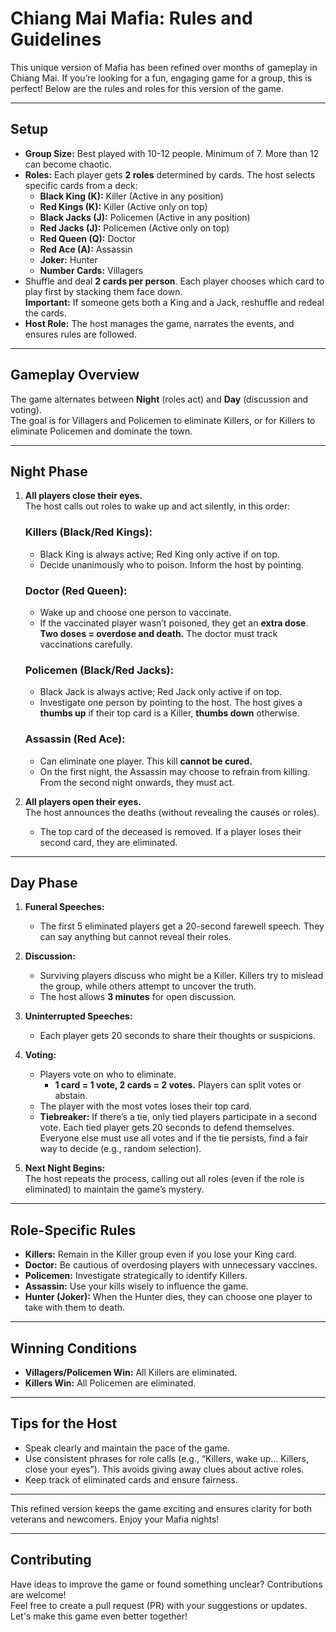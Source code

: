 # Chiang Mai Mafia: Rules and Guidelines

This unique version of Mafia has been refined over months of gameplay in Chiang Mai. If you’re looking for a fun, engaging game for a group, this is perfect! Below are the rules and roles for this version of the game.

---

## Setup
- **Group Size:** Best played with 10-12 people. Minimum of 7. More than 12 can become chaotic.
- **Roles:** Each player gets **2 roles** determined by cards. The host selects specific cards from a deck:
  - **Black King (K):** Killer (Active in any position)
  - **Red Kings (K):** Killer (Active only on top)
  - **Black Jacks (J):** Policemen (Active in any position)
  - **Red Jacks (J):** Policemen (Active only on top)
  - **Red Queen (Q):** Doctor
  - **Red Ace (A):** Assassin
  - **Joker:** Hunter
  - **Number Cards:** Villagers
- Shuffle and deal **2 cards per person**. Each player chooses which card to play first by stacking them face down.  
  **Important:** If someone gets both a King and a Jack, reshuffle and redeal the cards.
- **Host Role:** The host manages the game, narrates the events, and ensures rules are followed.

---

## Gameplay Overview
The game alternates between **Night** (roles act) and **Day** (discussion and voting).  
The goal is for Villagers and Policemen to eliminate Killers, or for Killers to eliminate Policemen and dominate the town.

---

## Night Phase
1. **All players close their eyes.**  
   The host calls out roles to wake up and act silently, in this order:

   ### **Killers (Black/Red Kings):**  
   - Black King is always active; Red King only active if on top.  
   - Decide unanimously who to poison. Inform the host by pointing.  

   ### **Doctor (Red Queen):**  
   - Wake up and choose one person to vaccinate.  
   - If the vaccinated player wasn’t poisoned, they get an **extra dose**.  
     **Two doses = overdose and death.** The doctor must track vaccinations carefully.  

   ### **Policemen (Black/Red Jacks):**  
   - Black Jack is always active; Red Jack only active if on top.  
   - Investigate one person by pointing to the host. The host gives a **thumbs up** if their top card is a Killer, **thumbs down** otherwise.  

   ### **Assassin (Red Ace):**  
   - Can eliminate one player. This kill **cannot be cured.**  
   - On the first night, the Assassin may choose to refrain from killing. From the second night onwards, they must act.  

2. **All players open their eyes.**  
   The host announces the deaths (without revealing the causes or roles).  
   - The top card of the deceased is removed. If a player loses their second card, they are eliminated.

---

## Day Phase
1. **Funeral Speeches:**  
   - The first 5 eliminated players get a 20-second farewell speech. They can say anything but cannot reveal their roles.  

2. **Discussion:**  
   - Surviving players discuss who might be a Killer. Killers try to mislead the group, while others attempt to uncover the truth.  
   - The host allows **3 minutes** for open discussion.  

3. **Uninterrupted Speeches:**  
   - Each player gets 20 seconds to share their thoughts or suspicions.

4. **Voting:**  
   - Players vote on who to eliminate.  
     - **1 card = 1 vote, 2 cards = 2 votes.** Players can split votes or abstain.  
   - The player with the most votes loses their top card.  
   - **Tiebreaker:** If there’s a tie, only tied players participate in a second vote. Each tied player gets 20 seconds to defend themselves.  
     Everyone else must use all votes and if the tie persists, find a fair way to decide (e.g., random selection).  

5. **Next Night Begins:**  
   The host repeats the process, calling out all roles (even if the role is eliminated) to maintain the game’s mystery.

---

## Role-Specific Rules
- **Killers:** Remain in the Killer group even if you lose your King card.
- **Doctor:** Be cautious of overdosing players with unnecessary vaccines.
- **Policemen:** Investigate strategically to identify Killers.
- **Assassin:** Use your kills wisely to influence the game.  
- **Hunter (Joker):** When the Hunter dies, they can choose one player to take with them to death.

---

## Winning Conditions
- **Villagers/Policemen Win:** All Killers are eliminated.  
- **Killers Win:** All Policemen are eliminated.  

---

## Tips for the Host
- Speak clearly and maintain the pace of the game.  
- Use consistent phrases for role calls (e.g., “Killers, wake up… Killers, close your eyes”). This avoids giving away clues about active roles.  
- Keep track of eliminated cards and ensure fairness.  

---

This refined version keeps the game exciting and ensures clarity for both veterans and newcomers. Enjoy your Mafia nights!

---

## Contributing

Have ideas to improve the game or found something unclear? Contributions are welcome!  
Feel free to create a pull request (PR) with your suggestions or updates. Let's make this game even better together!